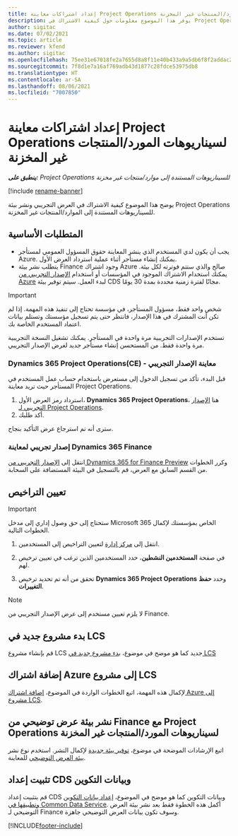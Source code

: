 ```yaml
---
title: إعداد اشتراكات معاينة Project Operations لسيناريوهات المورد/المنتجات غير المخزنة
description: يوفر هذا الموضوع معلومات حول كيفية الاشتراك في Project Operations ونشرها للسيناريوهات المستندة إلى المورد/المنتجات غير المخزنة.
author: sigitac
ms.date: 07/02/2021
ms.topic: article
ms.reviewer: kfend
ms.author: sigitac
ms.openlocfilehash: 75ee31e67018fe2a7655d8a8f11e40b433a9a5db6f8f2addac27844f18fffe8d
ms.sourcegitcommit: 7f8d1e7a16af769adb43d1877c28fdce53975db8
ms.translationtype: HT
ms.contentlocale: ar-SA
ms.lasthandoff: 08/06/2021
ms.locfileid: "7007850"
---
```

# <a name="sign-up-for-project-operations-preview-subscriptions-for-resource-non-stocked-scenarios"></a>إعداد اشتراكات معاينة Project Operations لسيناريوهات المورد/المنتجات غير المخزنة

_**ينطبق على:** Project Operations للسيناريوهات المستندة إلى موارد/منتجات غير مخزنة‬_

[!include [rename-banner](~/includes/cc-data-platform-banner.md)]

يوضح هذا الموضوع كيفية الاشتراك في العرض التجريبي ونشر بيئة Project Operations للسيناريوهات المستندة إلى الموارد/المنتجات غير المخزنة.

## <a name="prerequisites"></a>المتطلبات الأساسية
- يجب أن يكون لدي المستخدم الذي ينشر المعاينة حقوق المسؤول العمومي لمستأجر Azure. يمكنك إنشاء مستأجر أثناء عملية استرداد العرض الأول. 
- يتطلب نشر بيئة Finance وجود اشتراك Azure صالح والذي ستتم فوترته لكل بيئة. يمكنك استخدام الاشتراك الموجود في المؤسسات أو استخدام [الإصدار التجريبي من Azure](https://azure.microsoft.com/en-us/free/) لبدء العمل. سيتم توفير بيئة CDS مجانًا لفترة زمنية محددة بمدة 30 يومًا.

> [!IMPORTANT]
> شخص واحد فقط، مسؤول المستأجر، في مؤسسة تحتاج إلى تنفيذ هذه المهمة. إذا لم تكن أنت المشترك في هذا الإصدار، فانتظر حتى يتم تسجيل مؤسستك وتستلم بيانات اعتماد المستخدم الخاصة بك.
> 
> تستخدم الإصدارات التجريبية مرة واحدة في المستأجر. يمكنك تشغيل النسخة التجريبية مرة واحدة فقط. من المستحسن إنشاء مستأجر جديد لغرض الإصدار التجريبي.


### <a name="dynamics-365-project-operations-ce---preview-trial"></a>Dynamics 365 Project Operations(CE) - معاينة الإصدار التجريبي 

قبل البدء، تأكد من تسجيل الدخول إلى مستعرض باستخدام حساب عمل المستخدم في المستأجر حيث تريد معاينة Project Operations.

1. استرداد رمز العرض الأول، **Dynamics 365 Project Operations**، هنا [الإصدار التجريبي لـ Project Operations](https://aka.ms/try-po).
2. أكد طلبك.

  سترى أنه تم استرجاع عرض التأكيد بنجاح.

### <a name="dynamics-365-finance-preview-trial"></a>إصدار تجريبي لمعاينة Dynamics 365 Finance

انتقل إلى [الإصدار التجريبي من Dynamics 365 for Finance Preview](https://aka.ms/trypoche) وكرر الخطوات من القسم السابق مع العرض، قم بالتسجيل في البيئة المستضافة على السحابة.  

## <a name="assign-licenses"></a>تعيين التراخيص

> [!IMPORTANT]
> ستحتاج إلى حق وصول إداري إلى مدخل Microsoft 365 الخاص بمؤسستك لإكمال الخطوات التالية.

1. انتقل إلى [مركز إدارة](https://portal.office.com/) لتعيين التراخيص إلى المستخدمين.

2. في صفحة **المستخدمين النشطين**، حدد المستخدمين الذين ترغب في تعيين ترخيص لهم.

3. تحقق من أنه تم تحديد ترخيص **Dynamics 365 Project Operations** وحدد **حفظ التغييرات**.

> [!NOTE]
> لا يلزم تعيين مستخدم إلى عرض الإصدار التجريبي من Finance.

## <a name="start-a-new-project-in-lcs"></a>بدء مشروع جديد في LCS

قم بإنشاء مشروع LCS جديد كما هو موضح في موضوع، [بدء مشروع جديد في LCS](create-lcs-project.md)

## <a name="add-an-azure-subscription-to-an-lcs-project"></a>إضافة اشتراك Azure إلى مشروع LCS

لإكمال هذه المهمة، اتبع الخطوات الواردة في الموضوع، [إضافة اشتراك Azure إلى مشروع LCS](resource-add-azure-subscription-lcs-project.md).

## <a name="deploy-finance-demo-environment-with-project-operations-for-resourcenon-stocked-scenarios"></a>نشر بيئة عرض توضيحي من Finance مع Project Operations لسيناريوهات المورد/المنتجات غير المخزنة

اتبع الإرشادات الموضحة في موضوع، [توفير بيئة جديدة](resource-provision-new-environment.md) لإكمال النشر. استخدم نوع نشر [بيئة العرض التوضيحي](/dynamics365/fin-ops-core/dev-itpro/deployment/deploy-demo-environment) للمعاينة. 

## <a name="install-cds-setup-and-configuration-data"></a>تثبيت إعداد CDS وبيانات التكوين

قم بتثبيت إعداد CDS وبيانات التكوين كما هو موضح في الموضوع، [إعداد بيانات التكوين وتطبيقها في Common Data Service](resource-apply-pro-setup-config-data.md).
أكمل هذه الخطوة فقط بعد نشر بيئة العرض التوضيحي لـ Finance وسوف تكون بيانات العرض التوضيحي جاهزة.


[!INCLUDE[footer-include](../includes/footer-banner.md)]
